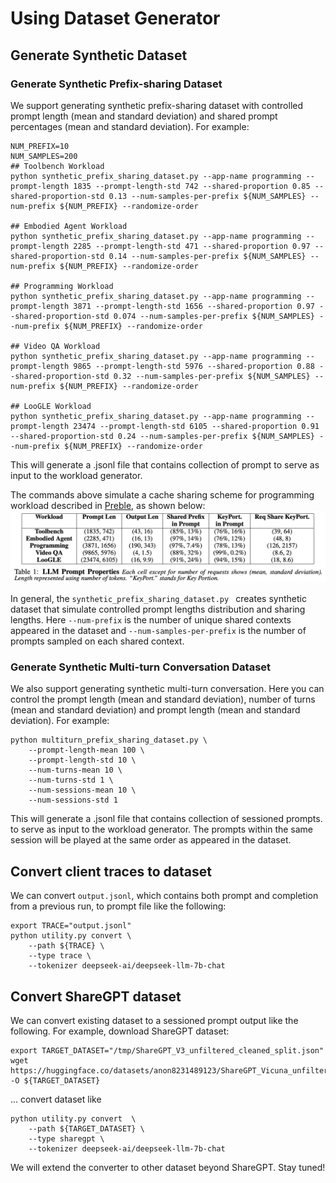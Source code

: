 # Using Dataset Generator


## Generate Synthetic Dataset 
### Generate Synthetic Prefix-sharing Dataset

We support generating synthetic prefix-sharing dataset with controlled prompt length (mean and standard deviation) and shared prompt percentages (mean and standard deviation). For example:

```shell
NUM_PREFIX=10
NUM_SAMPLES=200
## Toolbench Workload
python synthetic_prefix_sharing_dataset.py --app-name programming --prompt-length 1835 --prompt-length-std 742 --shared-proportion 0.85 --shared-proportion-std 0.13 --num-samples-per-prefix ${NUM_SAMPLES} --num-prefix ${NUM_PREFIX} --randomize-order

## Embodied Agent Workload
python synthetic_prefix_sharing_dataset.py --app-name programming --prompt-length 2285 --prompt-length-std 471 --shared-proportion 0.97 --shared-proportion-std 0.14 --num-samples-per-prefix ${NUM_SAMPLES} --num-prefix ${NUM_PREFIX} --randomize-order

## Programming Workload
python synthetic_prefix_sharing_dataset.py --app-name programming --prompt-length 3871 --prompt-length-std 1656 --shared-proportion 0.97 --shared-proportion-std 0.074 --num-samples-per-prefix ${NUM_SAMPLES} --num-prefix ${NUM_PREFIX} --randomize-order

## Video QA Workload
python synthetic_prefix_sharing_dataset.py --app-name programming --prompt-length 9865 --prompt-length-std 5976 --shared-proportion 0.88 --shared-proportion-std 0.32 --num-samples-per-prefix ${NUM_SAMPLES} --num-prefix ${NUM_PREFIX} --randomize-order

## LooGLE Workload
python synthetic_prefix_sharing_dataset.py --app-name programming --prompt-length 23474 --prompt-length-std 6105 --shared-proportion 0.91 --shared-proportion-std 0.24 --num-samples-per-prefix ${NUM_SAMPLES} --num-prefix ${NUM_PREFIX} --randomize-order
```

This will generate a .jsonl file that contains collection of prompt to serve as input to the workload generator. 

The commands above simulate a cache sharing scheme for programming workload described in [Preble](https://arxiv.org/pdf/2407.00023), as shown below:
![image](dataset-examples.png)

In general, the ```synthetic_prefix_sharing_dataset.py ``` creates synthetic dataset that simulate controlled prompt lengths distribution and sharing lengths. Here ```--num-prefix``` is the number of unique shared contexts appeared in the dataset and ```--num-samples-per-prefix``` is the number of prompts sampled on each shared context. 


### Generate Synthetic Multi-turn Conversation Dataset
We also support generating synthetic multi-turn conversation. Here you can control the prompt length (mean and standard deviation), number of turns (mean and standard deviation) and prompt length (mean and standard deviation). For example:

```shell
python multiturn_prefix_sharing_dataset.py \
    --prompt-length-mean 100 \
    --prompt-length-std 10 \
    --num-turns-mean 10 \
    --num-turns-std 1 \
    --num-sessions-mean 10 \
    --num-sessions-std 1
```
This will generate a .jsonl file that contains collection of sessioned prompts. to serve as input to the workload generator. The prompts within the same session will be played at the same order as appeared in the dataset. 


## Convert client traces to dataset

We can convert ```output.jsonl```, which contains both prompt and completion from a previous run, to prompt file like the following:
```shell
export TRACE="output.jsonl"
python utility.py convert \
    --path ${TRACE} \
    --type trace \
    --tokenizer deepseek-ai/deepseek-llm-7b-chat
```


## Convert ShareGPT dataset

We can convert existing dataset to a sessioned prompt output like the following. For example, download ShareGPT dataset:

```shell
export TARGET_DATASET="/tmp/ShareGPT_V3_unfiltered_cleaned_split.json"
wget https://huggingface.co/datasets/anon8231489123/ShareGPT_Vicuna_unfiltered/resolve/main/ShareGPT_V3_unfiltered_cleaned_split.json -O ${TARGET_DATASET}
```

... convert dataset like 

```shell
python utility.py convert  \
    --path ${TARGET_DATASET} \
    --type sharegpt \
    --tokenizer deepseek-ai/deepseek-llm-7b-chat
```
We will extend the converter to other dataset beyond ShareGPT. Stay tuned!